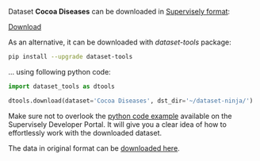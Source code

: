 Dataset **Cocoa Diseases** can be downloaded in [Supervisely format](https://developer.supervisely.com/api-references/supervisely-annotation-json-format):

 [Download](https://assets.supervisely.com/supervisely-supervisely-assets-public/teams_storage/q/J/fl/fruNenbIo2kzTP6Ps1GhUOPXbojq58hOKivDohgXoisbSYfb9hMlzr9pBx5VK9wkdF5O9uevzJtIKVL5H47BamSKvL0hOnbH0xiEfn3VlFio3rpVp7YjW5elNMky.tar)

As an alternative, it can be downloaded with *dataset-tools* package:
``` bash
pip install --upgrade dataset-tools
```

... using following python code:
``` python
import dataset_tools as dtools

dtools.download(dataset='Cocoa Diseases', dst_dir='~/dataset-ninja/')
```
Make sure not to overlook the [python code example](https://developer.supervisely.com/getting-started/python-sdk-tutorials/iterate-over-a-local-project) available on the Supervisely Developer Portal. It will give you a clear idea of how to effortlessly work with the downloaded dataset.

The data in original format can be [downloaded here](https://www.kaggle.com/datasets/serranosebas/enfermedades-cacao-yolov4/download?datasetVersionNumber=2).